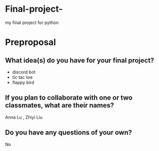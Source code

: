 # Final-project-
my final project for python 

# Preproposal

## What idea(s) do you have for your final project?
- discord bot
- tic tac toe 
- flappy bird 


## If you plan to collaborate with one or two classmates, what are their names?

Anna Lu , Zhiyi Liu 

## Do you have any questions of your own?

No 
